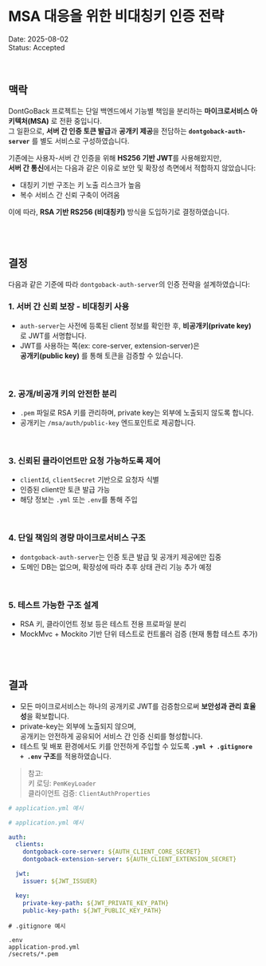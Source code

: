 # MSA 대응을 위한 비대칭키 인증 전략

Date: 2025-08-02  
Status: Accepted

<br/>

## 맥락

DontGoBack 프로젝트는 단일 백엔드에서 기능별 책임을 분리하는 **마이크로서비스 아키텍처(MSA)** 로 전환 중입니다.  
그 일환으로, **서버 간 인증 토큰 발급**과 **공개키 제공**을 전담하는 **`dontgoback-auth-server`** 를 별도 서비스로 구성하였습니다.

기존에는 사용자-서버 간 인증을 위해 **HS256 기반 JWT**를 사용해왔지만,  
**서버 간 통신**에서는 다음과 같은 이유로 보안 및 확장성 측면에서 적합하지 않았습니다:

- 대칭키 기반 구조는 키 노출 리스크가 높음
- 복수 서비스 간 신뢰 구축이 어려움

이에 따라, **RSA 기반 RS256 (비대칭키)** 방식을 도입하기로 결정하였습니다.

<br/>
<br/>

## 결정

다음과 같은 기준에 따라 `dontgoback-auth-server`의 인증 전략을 설계하였습니다:

### 1. **서버 간 신뢰 보장 - 비대칭키 사용**

- `auth-server`는 사전에 등록된 client 정보를 확인한 후,
  **비공개키(private key)** 로 JWT를 서명합니다.
- JWT를 사용하는 쪽(ex: core-server, extension-server)은  
  **공개키(public key)** 를 통해 토큰을 검증할 수 있습니다.

<br/>

### 2. **공개/비공개 키의 안전한 분리**

- `.pem` 파일로 RSA 키를 관리하며, private key는 외부에 노출되지 않도록 합니다.
- 공개키는 `/msa/auth/public-key` 엔드포인트로 제공합니다.

<br/>

### 3. **신뢰된 클라이언트만 요청 가능하도록 제어**

- `clientId`, `clientSecret` 기반으로 요청자 식별
- 인증된 client만 토큰 발급 가능
- 해당 정보는 `.yml` 또는 `.env`를 통해 주입

<br/>

### 4. **단일 책임의 경량 마이크로서비스 구조**

- `dontgoback-auth-server`는 인증 토큰 발급 및 공개키 제공에만 집중
- 도메인 DB는 없으며, 확장성에 따라 추후 상태 관리 기능 추가 예정

<br/>

### 5. **테스트 가능한 구조 설계**

- RSA 키, 클라이언트 정보 등은 테스트 전용 프로파일 분리
- MockMvc + Mockito 기반 단위 테스트로 컨트롤러 검증
  (현재 통합 테스트 추가)

<br/>
<br/>

## 결과

- 모든 마이크로서비스는 하나의 공개키로 JWT를 검증함으로써 **보안성과 관리 효율성**을 확보합니다.
- private-key는 외부에 노출되지 않으며,  
  공개키는 안전하게 공유되어 서비스 간 인증 신뢰를 형성합니다.
- 테스트 및 배포 환경에서도 키를 안전하게 주입할 수 있도록 **`.yml + .gitignore + .env` 구조**를 적용하였습니다.

> 참고:  
> 키 로딩: `PemKeyLoader`  
> 클라이언트 검증: `ClientAuthProperties`

```yml
# application.yml 예시

# application.yml 예시

auth:
  clients:
    dontgoback-core-server: ${AUTH_CLIENT_CORE_SECRET}
    dontgoback-extension-server: ${AUTH_CLIENT_EXTENSION_SECRET}

  jwt:
    issuer: ${JWT_ISSUER}

  key:
    private-key-path: ${JWT_PRIVATE_KEY_PATH}
    public-key-path: ${JWT_PUBLIC_KEY_PATH}
```

```shell
# .gitignore 예시

.env
application-prod.yml
/secrets/*.pem
```
